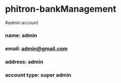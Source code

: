 # phitron-bankManagement

#admin account
### name: admin
### email: admin@gmail.com
### address: admin
### account type: super admin
